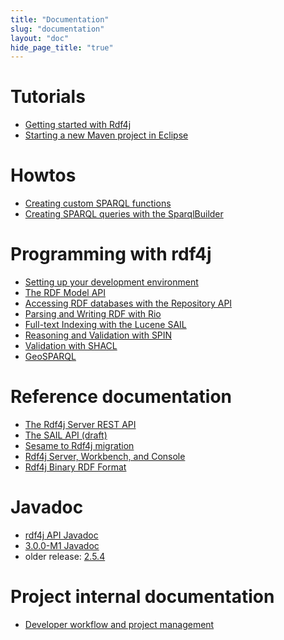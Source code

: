 ```yaml
---
title: "Documentation"
slug: "documentation"
layout: "doc"
hide_page_title: "true"
---
```


# Tutorials

- <a href="getting-started/">Getting started with Rdf4j</a>
- <a href="maven-eclipse-project/">Starting a new Maven project in Eclipse</a>

# Howtos
- <a href="custom-sparql-functions/">Creating custom SPARQL functions</a>
- <a href="sparqlbuilder/">Creating SPARQL queries with the SparqlBuilder</a>

# Programming with rdf4j

- <a href="programming/setup/">Setting up your development environment</a>
- <a href="programming/model/">The RDF Model API</a>
- <a href="programming/repository/">Accessing RDF databases with the Repository API</a>
- <a href="programming/rio/">Parsing and Writing RDF with Rio</a>
- <a href="programming/lucene/">Full-text Indexing with the Lucene SAIL</a>
- <a href="programming/spin/">Reasoning and Validation with SPIN</a>
- <a href="programming/shacl/">Validation with SHACL</a>
- <a href="programming/geosparql/">GeoSPARQL</a>

# Reference documentation

- <a href="rest-api/">The Rdf4j Server REST API</a>
- <a href="sail/">The SAIL API (draft)</a>
- <a href="migration/">Sesame to Rdf4j migration</a>
- <a href="server-workbench-console/">Rdf4j Server, Workbench, and Console</a>
- <a href="rdf4j-binary/">Rdf4j Binary RDF Format</a>

# Javadoc

- <a href="/javadoc/latest">rdf4j API Javadoc</a>
- <a href="/javadoc/3.0.0-M1">3.0.0-M1 Javadoc</a>
- older release: <a href="/javadoc/2.5.4">2.5.4</a>

# Project internal documentation

- <a href="developer/">Developer workflow and project management</a>
